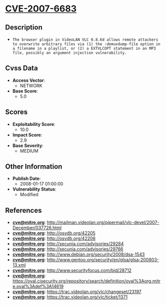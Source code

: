
# [CVE-2007-6683](https://cve.mitre.org/cgi-bin/cvename.cgi?name=CVE-2007-6683)

## Description

- `The browser plugin in VideoLAN VLC 0.8.6d allows remote attackers to overwrite arbitrary files via (1) the :demuxdump-file option in a filename in a playlist, or (2) a EXTVLCOPT statement in an MP3 file, possibly an argument injection vulnerability.`

## Cvss Data

- **Access Vector**:
  - NETWORK
- **Base Score**:
  - 5.0

## Scores

- **Exploitability Score**:
  - 10.0
- **Impact Score**:
  - 2.9
- **Base Severity**:
  - MEDIUM

## Other Information

- **Publish Date**:
  - 2008-01-17 01:00:00
- **Vulnerability Status**:
  - Modified

## References

- **cve@mitre.org**: http://mailman.videolan.org/pipermail/vlc-devel/2007-December/037726.html
- **cve@mitre.org**: http://osvdb.org/42205
- **cve@mitre.org**: http://osvdb.org/42206
- **cve@mitre.org**: http://secunia.com/advisories/29284
- **cve@mitre.org**: http://secunia.com/advisories/29766
- **cve@mitre.org**: http://www.debian.org/security/2008/dsa-1543
- **cve@mitre.org**: http://www.gentoo.org/security/en/glsa/glsa-200803-13.xml
- **cve@mitre.org**: http://www.securityfocus.com/bid/28712
- **cve@mitre.org**: https://oval.cisecurity.org/repository/search/definition/oval%3Aorg.mitre.oval%3Adef%3A14619
- **cve@mitre.org**: https://trac.videolan.org/vlc/changeset/23197
- **cve@mitre.org**: https://trac.videolan.org/vlc/ticket/1371
